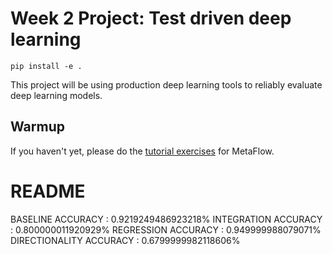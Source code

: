 # Week 2 Project: Test driven deep learning

```
pip install -e .
```

This project will be using production deep learning tools to reliably evaluate deep learning models.

## Warmup

If you haven't yet, please do the [tutorial exercises](https://docs.metaflow.org/getting-started/tutorials) for MetaFlow. 

# README
BASELINE ACCURACY       : 0.9219249486923218%
INTEGRATION ACCURACY    : 0.800000011920929%
REGRESSION ACCURACY     : 0.949999988079071%
DIRECTIONALITY ACCURACY : 0.6799999982118606%
